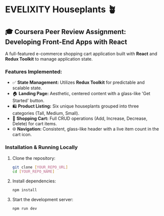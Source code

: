 # EVELIXITY Houseplants 🪴

## 🎓 Coursera Peer Review Assignment: Developing Front-End Apps with React

A full-featured e-commerce shopping cart application built with **React** and **Redux Toolkit** to manage application state.

### Features Implemented:

* ✅ **State Management:** Utilizes **Redux Toolkit** for predictable and scalable state.
* 🏠 **Landing Page:** Aesthetic, centered content with a glass-like 'Get Started' button.
* 🛍️ **Product Listing:** Six unique houseplants grouped into three categories (Tall, Medium, Small).
* 🛒 **Shopping Cart:** Full CRUD operations (Add, Increase, Decrease, Delete) for cart items.
* 🌐 **Navigation:** Consistent, glass-like header with a live item count in the cart icon.

### Installation & Running Locally

1.  Clone the repository:
    ```bash
    git clone [YOUR_REPO_URL]
    cd [YOUR_REPO_NAME]
    ```
2.  Install dependencies:
    ```bash
    npm install
    ```
3.  Start the development server:
    ```bash
    npm run dev
    ```
